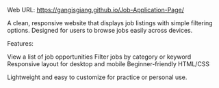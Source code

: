 Web URL: https://gangisgiang.github.io/Job-Application-Page/


A clean, responsive website that displays job listings with simple filtering options.
Designed for users to browse jobs easily across devices.

Features:

View a list of job opportunities
Filter jobs by category or keyword
Responsive layout for desktop and mobile
Beginner-friendly HTML/CSS

Lightweight and easy to customize for practice or personal use.
